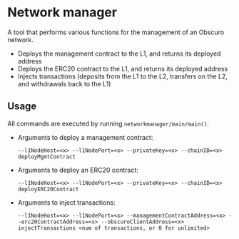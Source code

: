 # Network manager

A tool that performs various functions for the management of an Obscuro network.

* Deploys the management contract to the L1, and returns its deployed address
* Deploys the ERC20 contract to the L1, and returns its deployed address
* Injects transactions (deposits from the L1 to the L2, transfers on the L2, and withdrawals back to the L1)

## Usage

All commands are executed by running `networkmanager/main/main()`.

* Arguments to deploy a management contract:

  `--l1NodeHost=<x> --l1NodePort=<x> --privateKey=<x> --chainID=<x> deployMgmtContract`

* Arguments to deploy an ERC20 contract:

  `--l1NodeHost=<x> --l1NodePort=<x> --privateKey=<x> --chainID=<x> deployERC20Contract`

* Arguments to inject transactions:

  `--l1NodeHost=<x> --l1NodePort=<x> --managementContractAddress=<x> --erc20ContractAddress=<x> --obscuroClientAddress=<x> injectTransactions <num of transactions, or 0 for unlimited>`

  
